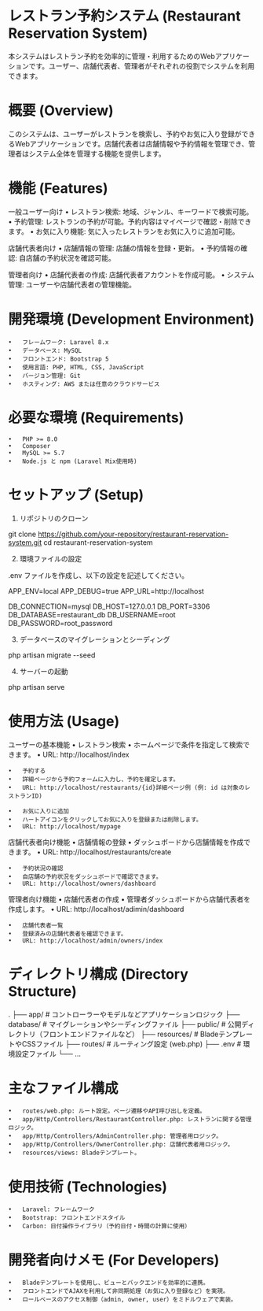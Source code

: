# レストラン予約システム (Restaurant Reservation System)

本システムはレストラン予約を効率的に管理・利用するためのWebアプリケーションです。ユーザー、店舗代表者、管理者がそれぞれの役割でシステムを利用できます。

# 概要 (Overview)

このシステムは、ユーザーがレストランを検索し、予約やお気に入り登録ができるWebアプリケーションです。店舗代表者は店舗情報や予約情報を管理でき、管理者はシステム全体を管理する機能を提供します。

# 機能 (Features)

一般ユーザー向け
	•	レストラン検索: 地域、ジャンル、キーワードで検索可能。
	•	予約管理: レストランの予約が可能。予約内容はマイページで確認・削除できます。
	•	お気に入り機能: 気に入ったレストランをお気に入りに追加可能。

店舗代表者向け
	•	店舗情報の管理: 店舗の情報を登録・更新。
	•	予約情報の確認: 自店舗の予約状況を確認可能。

管理者向け
	•	店舗代表者の作成: 店舗代表者アカウントを作成可能。
	•	システム管理: ユーザーや店舗代表者の管理機能。

# 開発環境 (Development Environment)
	•	フレームワーク: Laravel 8.x
	•	データベース: MySQL
	•	フロントエンド: Bootstrap 5
	•	使用言語: PHP, HTML, CSS, JavaScript
	•	バージョン管理: Git
	•	ホスティング: AWS または任意のクラウドサービス

# 必要な環境 (Requirements)
	•	PHP >= 8.0
	•	Composer
	•	MySQL >= 5.7
	•	Node.js と npm (Laravel Mix使用時)

# セットアップ (Setup)

1. リポジトリのクローン

git clone https://github.com/your-repository/restaurant-reservation-system.git
cd restaurant-reservation-system

2. 環境ファイルの設定

.env ファイルを作成し、以下の設定を記述してください。

APP_ENV=local
APP_DEBUG=true
APP_URL=http://localhost

DB_CONNECTION=mysql
DB_HOST=127.0.0.1
DB_PORT=3306
DB_DATABASE=restaurant_db
DB_USERNAME=root
DB_PASSWORD=root_password

3. データベースのマイグレーションとシーディング

php artisan migrate --seed

4. サーバーの起動

php artisan serve

# 使用方法 (Usage)

ユーザーの基本機能
	•	レストラン検索
	•	ホームページで条件を指定して検索できます。
	•	URL: http://localhost/index

	•	予約する
	•	詳細ページから予約フォームに入力し、予約を確定します。
	•	URL: http://localhost/restaurants/{id}詳細ページ例 (例: id は対象のレストランID)

	•	お気に入りに追加
	•	ハートアイコンをクリックしてお気に入りを登録または削除します。
	•	URL: http://localhost/mypage

店舗代表者向け機能
	•	店舗情報の登録
	•	ダッシュボードから店舗情報を作成できます。
	•	URL: http://localhost/restaurants/create

	•	予約状況の確認
	•	自店舗の予約状況をダッシュボードで確認できます。
	•	URL: http://localhost/owners/dashboard

管理者向け機能
	•	店舗代表者の作成
	•	管理者ダッシュボードから店舗代表者を作成します。
	•	URL: http://localhost/adimin/dashboard

	•	店舗代表者一覧
	•	登録済みの店舗代表者を確認できます。
	•	URL: http://localhost/admin/owners/index

# ディレクトリ構成 (Directory Structure)

  .
├── app/              # コントローラーやモデルなどアプリケーションロジック
├── database/         # マイグレーションやシーディングファイル
├── public/           # 公開ディレクトリ（フロントエンドファイルなど）
├── resources/        # BladeテンプレートやCSSファイル
├── routes/           # ルーティング設定 (web.php)
├── .env              # 環境設定ファイル
└── ...

# 主なファイル構成
	•	routes/web.php: ルート設定。ページ遷移やAPI呼び出しを定義。
	•	app/Http/Controllers/RestaurantController.php: レストランに関する管理ロジック。
	•	app/Http/Controllers/AdminController.php: 管理者用ロジック。
	•	app/Http/Controllers/OwnerController.php: 店舗代表者用ロジック。
	•	resources/views: Bladeテンプレート。

# 使用技術 (Technologies)
	•	Laravel: フレームワーク
	•	Bootstrap: フロントエンドスタイル
	•	Carbon: 日付操作ライブラリ（予約日付・時間の計算に使用）

# 開発者向けメモ (For Developers)
	•	Bladeテンプレートを使用し、ビューとバックエンドを効率的に連携。
	•	フロントエンドでAJAXを利用して非同期処理（お気に入り登録など）を実現。
	•	ロールベースのアクセス制御（admin, owner, user）をミドルウェアで実装。
